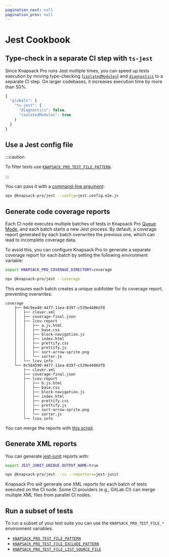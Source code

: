 ```yaml
---
pagination_next: null
pagination_prev: null
---
```


# Jest Cookbook

## Type-check in a separate CI step with `ts-jest`

Since Knapsack Pro runs Jest multiple times, you can speed up tests execution by moving type-checking ([`isolatedModules`](https://huafu.github.io/ts-jest/user/config/isolatedModules)) and [`diagnostics`](https://huafu.github.io/ts-jest/user/config/diagnostics) to a separate CI step. On larger codebases, it increases execution time by more than 50%.

```js title="jest.config.js"
{
  "globals": {
    "ts-jest": {
      "diagnostics": false,
      "isolatedModules": true
    }
  }
}
```

## Use a Jest config file

:::caution

To filter tests use [`KNAPSACK_PRO_TEST_FILE_PATTERN`](reference.md#knapsack_pro_test_file_pattern).

:::

You can pass it with a [command-line argument](reference.md#command-line-arguments):

```bash
npx @knapsack-pro/jest --config=jest.config.e2e.js
```

## Generate code coverage reports

Each CI node executes multiple batches of tests in Knapsack Pro [Queue Mode](../overview/index.mdx#queue-mode-dynamic-split), and each batch starts a new Jest process. By default, a coverage report generated by each batch overwrites the previous one, which can lead to incomplete coverage data.

To avoid this, you can configure Knapsack Pro to generate a separate coverage report for each batch by setting the following environment variable:

```bash
export KNAPSACK_PRO_COVERAGE_DIRECTORY=coverage

npx @knapsack-pro/jest --coverage
```

This ensures each batch creates a unique subfolder for its coverage report, preventing overwrites:

```
coverage
    ├── 04c9ea40-4477-11ea-8397-c539e4406df8
    │   ├── clover.xml
    │   ├── coverage-final.json
    │   ├── lcov-report
    │   │   ├── a.js.html
    │   │   ├── base.css
    │   │   ├── block-navigation.js
    │   │   ├── index.html
    │   │   ├── prettify.css
    │   │   ├── prettify.js
    │   │   ├── sort-arrow-sprite.png
    │   │   └── sorter.js
    │   └── lcov.info
    └── 0c584590-4477-11ea-8397-c539e4406df8
        ├── clover.xml
        ├── coverage-final.json
        ├── lcov-report
        │   ├── b.js.html
        │   ├── base.css
        │   ├── block-navigation.js
        │   ├── index.html
        │   ├── prettify.css
        │   ├── prettify.js
        │   ├── sort-arrow-sprite.png
        │   └── sorter.js
        └── lcov.info
```

You can merge the reports with [this script](https://github.com/jestjs/jest/issues/2418#issuecomment-478932514).

## Generate XML reports

You can generate [jest-junit](https://github.com/jest-community/jest-junit) reports with:

```bash
export JEST_JUNIT_UNIQUE_OUTPUT_NAME=true

npx @knapsack-pro/jest --ci --reporters=jest-junit
```

Knapsack Pro will generate one XML reports for each batch of tests executed on the CI node. Some CI providers (e.g., GitLab CI) can merge multiple XML files from parallel CI nodes.

## Run a subset of tests

To run a subset of your test suite you can use the `KNAPSACK_PRO_TEST_FILE_*` environment variables:

- [`KNAPSACK_PRO_TEST_FILE_PATTERN`](reference.md#knapsack_pro_test_file_pattern)
- [`KNAPSACK_PRO_TEST_FILE_EXCLUDE_PATTERN`](reference.md#knapsack_pro_test_file_exclude_pattern)
- [`KNAPSACK_PRO_TEST_FILE_LIST_SOURCE_FILE`](reference.md#knapsack_pro_test_file_list_source_file)
